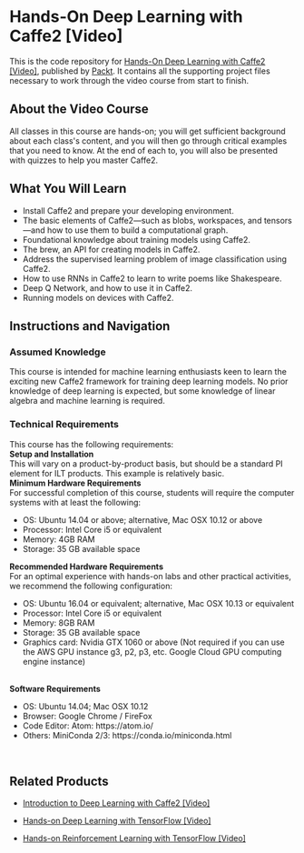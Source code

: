 # Hands-On Deep Learning with Caffe2 [Video]
This is the code repository for [Hands-On Deep Learning with Caffe2 [Video]](https://www.packtpub.com/big-data-and-business-intelligence/hands-deep-learning-caffe2-video?utm_source=github&utm_medium=repository&utm_campaign=9781788625814), published by [Packt](https://www.packtpub.com/?utm_source=github). It contains all the supporting project files necessary to work through the video course from start to finish.
## About the Video Course
All classes in this course are hands-on; you will get sufficient background about each class's content, and you will then go through critical examples that you need to know. At the end of each to, you will also be presented with quizzes to help you master Caffe2.

<H2>What You Will Learn</H2>
<DIV class=book-info-will-learn-text>
<UL>
<LI>Install Caffe2 and prepare your developing environment.&nbsp; 
<LI>The basic elements of Caffe2—such as blobs, workspaces, and tensors—and how to use them to build a computational graph. 
<LI>Foundational knowledge about training models using Caffe2. 
<LI>The brew, an API for creating models in Caffe2. 
<LI>Address the supervised learning problem of image classification using Caffe2. 
<LI>How to use RNNs in Caffe2 to learn to write poems like Shakespeare.&nbsp; 
<LI>Deep Q Network, and how to use it in Caffe2. 
<LI>Running models on devices with Caffe2. </LI></UL></DIV>

## Instructions and Navigation
### Assumed Knowledge

This course is intended for machine learning enthusiasts keen to learn the exciting new Caffe2 framework for training deep learning models. No prior knowledge of deep learning is expected, but some knowledge of linear algebra and machine learning is required.
### Technical Requirements
This course has the following requirements:<br/>
<b>Setup and Installation</b><br>
This will vary on a product-by-product basis, but should be a standard PI element for ILT products. This example is relatively basic.
<br>
<b>Minimum Hardware Requirements</b><br>
For successful completion of this course, students will require the computer systems with at least the following:
<ul><li>
OS: Ubuntu 14.04 or above; alternative, Mac OSX 10.12 or above
  </li><li>
Processor: Intel Core i5 or equivalent
</li><li>
Memory: 4GB RAM
</li><li>
Storage: 35 GB available space
</li></ul><b>
Recommended Hardware Requirements</b><br>
For an optimal experience with hands-on labs and other practical activities, we recommend the following configuration:

<ul><li>
OS: Ubuntu 16.04 or equivalent; alternative, Mac OSX 10.13 or equivalent
</li><li>
Processor: Intel Core i5 or equivalent
</li><li>
Memory: 8GB RAM
</li><li>
Storage: 35 GB available space
</li><li>
Graphics card: Nvidia GTX 1060 or above (Not required if you can use the AWS GPU instance g3, p2, p3, etc. Google Cloud GPU computing engine instance)
</li></ul>
<br>
<b>
Software Requirements</b>

<ul><li>
OS: Ubuntu 14.04; Mac OSX 10.12
</li><li>
Browser: Google Chrome / FireFox
</li><li>
Code Editor: Atom: https://atom.io/
</li><li>
Others: MiniConda 2/3: https://conda.io/miniconda.html
</li></ul><br>


## Related Products
* [Introduction to Deep Learning with Caffe2 [Video]](https://www.packtpub.com/big-data-and-business-intelligence/introduction-deep-learning-caffe2-video?utm_source=github&utm_medium=repository&utm_campaign=9781787121225)

* [Hands-on Deep Learning with TensorFlow [Video]](https://www.packtpub.com/big-data-and-business-intelligence/hands-deep-learning-tensorflow-video?utm_source=github&utm_medium=repository&utm_campaign=9781789344752)

* [Hands-on Reinforcement Learning with TensorFlow [Video]](https://www.packtpub.com/application-development/hands-reinforcement-learning-tensorflow-video?utm_source=github&utm_medium=repository&utm_campaign=9781788995368)

